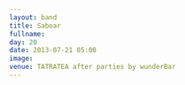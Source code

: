 ```yaml
---
layout: band
title: Saboar
fullname: 
day: 20
date: 2013-07-21 05:00
image: 
venue: TATRATEA after parties by wunderBar
---
```



